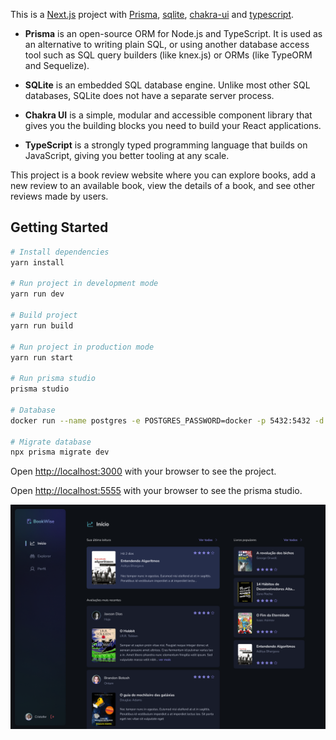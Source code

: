 This is a [Next.js](https://nextjs.org/) project
with [Prisma](https://www.prisma.io/), [sqlite](https://www.sqlite.org/),
[chakra-ui](https://v2.chakra-ui.com/) and [typescript](https://www.typescriptlang.org/).

* **Prisma** is an open-source ORM for Node.js and TypeScript. It is used as an alternative to writing plain SQL, or using another database access tool such as SQL query builders (like knex.js) or ORMs (like TypeORM and Sequelize).

* **SQLite** is an embedded SQL database engine. Unlike most other SQL databases, SQLite does not have a separate server process.

* **Chakra UI** is a simple, modular and accessible component library that gives you the building blocks you need to build your React applications.

* **TypeScript** is a strongly typed programming language that builds on JavaScript, giving you better tooling at any scale.

This project is a book review website where you can explore books, add a new review to an available book, view the details of a book, and see other reviews made by users.

## Getting Started

```bash
# Install dependencies
yarn install

# Run project in development mode
yarn run dev

# Build project
yarn run build

# Run project in production mode
yarn run start

# Run prisma studio
prisma studio

# Database
docker run --name postgres -e POSTGRES_PASSWORD=docker -p 5432:5432 -d postgres

# Migrate database
npx prisma migrate dev
```

Open [http://localhost:3000](http://localhost:3000) with your browser to see the project.

Open [http://localhost:5555](http://localhost:5555) with your browser to see the prisma studio.

![Print tela inicial](https://github.com/gabrielleles18/book-wise/blob/main/public/images/print-home.png)

